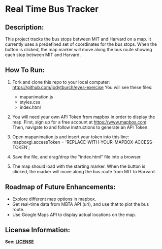 # Real Time Bus Tracker
## Description:
This project tracks the bus stops between MIT and Harvard on a map.  It currently uses a predefined set of coordinates for the bus stops.  When the button is clicked, the map marker will move along the bus route showing each stop between MIT and Harvard.


## How To Run:
1. Fork and clone this repo to your local computer: https://github.com/jodytburch/eyes-exercise
    You will see these files:
    - mapanimation.js
    - styles.css
    - index.html
2. You will need your own API Token from mapbox in order to display the map.  First, sign up for a free account at https://www.mapbox.com. Then, navigate to and follow instructions to generate an API Token.
3. Open mapanimation.js and insert your token into this line:
    mapboxgl.accessToken = 'REPLACE-WITH-YOUR-MAPBOX-ACCESS-TOKEN';

4. Save the file, and drag/drop the "index.html" file into a browser. 
5. The map should load with the starting marker. When the button is clicked, the marker will move along the bus route from MIT to Harvard.

## Roadmap of Future Enhancements:
- Explore different map options in mapbox.
- Get real-time data from MBTA API (url), and use that to plot the bus route.
- Use Google Maps API to display actual locations on the map.

## License Information:
**See: [LICENSE](./LICENSE)**
